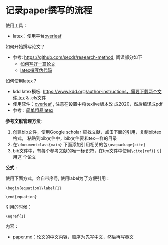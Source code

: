 # 记录paper撰写的流程

使用工具：
- latex：使用平台[overleaf](https://cn.overleaf.com/project)

如何开始撰写论文？

- 参考: https://github.com/secdr/research-method, 阅读部分如下
  - [如何写好一篇论文](https://github.com/secdr/research-method/blob/master/how%20to%20write/%E5%A6%82%E4%BD%95%E5%86%99%E5%A5%BD%E4%B8%80%E7%AF%87%E8%AE%BA%E6%96%87.pdf) 
  - [latex撰写伪代码](https://github.com/secdr/research-method/blob/master/how%20to%20write/%E7%94%A8LaTeX%E4%BC%98%E9%9B%85%E5%9C%B0%E4%B9%A6%E5%86%99%E4%BC%AA%E4%BB%A3%E7%A0%81%E2%80%94%E2%80%94Algorithm2e%E7%AE%80%E6%98%8E%E6%8C%87%E5%8D%97%20-%20%E7%9F%A5%E4%B9%8E.pdf) 

如何使用latex？

- kdd latex模板: https://www.kdd.org/author-instructions，需要下载两个文件.tex
  & .cls文件
- 使用软件：[overleaf](https://cn.overleaf.com) , 注意在设置中将texlive版本改
  成2020，然后编译成pdf
- 参考：[简单粗暴latex](https://github.com/wklchris/Note-by-LaTeX)

**参考文献管理方法**:

1. 创建bib文件，使用Google scholar 查找文献，点击下面的引用，复制bibtex格式，
   粘贴到bib文件中，bib文件要和tex一样的目录
2. 在`\documentclass{main}` 下面添加引用相关的包`\usepackage{cite}` 
3. bib文件中，有每个参考文献的唯一标识符，在tex文件中使用`\cite{ref1}` 引用这
   个论文

**公式** :

使用下面方式，会自带序号, 使用label为了方便引用：

```
\begin{equation}\label{1}

\end{equation}
```

引用的时候：

```
\eqref{1}
```

内容：

- paper.md：论文的中文内容，顺序为先写中文，然后再写英文
